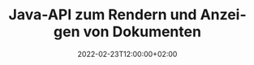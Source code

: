 ---
############################# Static ############################
layout: "product"
date: 2022-02-23T12:00:00+02:00
draft: false

lang: de
product: "Viewer"
product_tag: "viewer"
platform: "Java"
platform_tag: "java"

############################# Head ############################
head_title: "Java Document Viewer API für PDF, Word, Excel, HTML-Bilder und E-Mails"
head_description: "Java-Dokumentbetrachter und API zum Rendern von Dateien. Fügen Sie PDF-Viewer, Word-Viewer, Excel-Viewer, Bild-Viewer, HTML-Viewer und E-Mail-Viewer in Java-Anwendungen hinzu."

############################# Header ############################
title: "Java-API zum Rendern und Anzeigen von Dokumenten"
description: "Document Viewer-Bibliothek zur Entwicklung von Java-Anwendungen, die Dokumente in mehreren Formaten nativ rendern, anzeigen und bearbeiten und über 170 Dateiformate unterstützen."
button:
    enable: true
    icon: "fas fa-arrow-down"
    label: "Download Free Trial"
    link: "https://downloads.groupdocs.com/viewer/java"

############################# SubMenu ############################
submenu:
    enable: true
    
    left:
        img_alt: "GroupDocs.Viewer for Java"
        image: "https://www.groupdocs.cloud/templates/groupdocs/images/product-logos/groupdocs-viewer-java.png"
        product: "GroupDocs.Viewer"
        platform: "Java"

    middle:
        button:
            # button loop
            - link: "#overview"
              text: "Überblick"

            # button loop
            - link: "#features"
              text: "Merkmale"

            # button loop
            - link: "#support"
              text: "Unterstützung"

            # button loop
            - link: "https://products.groupdocs.app/viewer/total"
              text: "Live-Demo"

            # button loop
            - link: "https://purchase.groupdocs.com/pricing/viewer/java"
              text: "Preisgestaltung"

    right:
        link_download: "https://releases.groupdocs.com/viewer/java/"
        link_learn: "https://docs.groupdocs.com/viewer/java/"
        link_buy: "https://purchase.groupdocs.com"

############################# Overview ############################
overview:
    enable: true
    content: |
      GroupDocs.Viewer für Java kombiniert einen leistungsstarken Satz von Dokument-Viewer-APIs, um Bilder und Dokumentformate in Ihren Java-Anwendungen anzuzeigen, ohne dass zusätzliche Software installiert werden muss. Es rastert die Dokumente nativ und konvertiert sie in SVG+HTML+CSS, um die Qualität der Dokumentanzeige zu verbessern und gleichzeitig eine textgetreue Ausgabe mit hoher Wiedergabetreue zu liefern. Mit der Dokument-Rendering-API können Sie PDF, HTML, XML, Microsoft Office Word, Excel-Arbeitsblätter, PowerPoint-Präsentationen, Outlook-E-Mails, Visio-Diagramme, Projekte, Metadateien, Bilder und verschiedene andere Dateiformate schnell und einfach und mit weniger Programmierrisiken anzeigen. Es kann auch passwortgeschützte Dateien anzeigen und nach dem Rendern die Darstellung des Dokuments im HTML-, Bild- oder PDF-Format ermöglichen. Unsere Datei-Viewer-Bibliothek ist sehr anpassbar, da Sie damit das gesamte Dokument anzeigen oder es teilweise rendern können, um den Vorgang zu beschleunigen. Über die API von GroupDocs.Viewer für Java können Sie Seiten und bestimmte Zellbereiche in einer Tabelle anzeigen oder sogar eine einzelne Dokumentebene in Formaten wie PDF und CAD rendern.  

      Mit der GroupDocs.Viewer für Java-API können Sie Dokumente mit/ohne Anmerkungen oder Kommentare für unterstützte Dateiformate rendern. Außerdem können Sie benutzerdefinierte Schriftartenverzeichnisse hinzufügen und grundlegende Dokumentinformationen wie Dateityp, Erweiterung, Name, Seitenanzahl usw. extrahieren.  

      GroupDocs.Viewer für Java ist mit allen Java-Versionen kompatibel und unterstützt gängige Betriebssysteme (Windows, Linux, macOS), die Java Runtime ausführen können.
    tabs:
      enable: true
      
      ## TAB ONE ##
      tab_one:
        description: |
          Im Folgenden finden Sie eine Übersicht über GroupDocs.Viewer für Java:
      
        right:
          enable: true
          icon: "fab fa-html5"
          title: "Überblick"
          content: |
            * Zeigen Sie über 170 Dokumenttypen an 
            * Holen Sie sich eine HTML-, Bild- und PDF-Version 
            * Drehen und neu anordnen 
            * Wasserzeichen anwenden 
            * Cache für schnellen Prozess 
            * Fügen Sie benutzerdefinierte Schriftarten hinzu 
            * Anwenden von Codierungsstandards 
            * Benutzerdefinierter Eingabedatenhandler 
            * Rendern mit Änderungen verfolgen 
            * Als Responsive HTML rendern 
            * Rendern Sie PDF- und CAD-Ebenen 
            * Geschützte Dateien rendern 
      
      ## TAB TWO ##
      tab_two:
        description: |
          GroupDocs.Viewer für Java unterstützt alle gängigen Dokumentdateiformate, einschließlich: Microsoft Office, Bilder, Diagramme und viele andere.

        left:
          enable: true
          table:
            # table loop
            - title: "Microsoft Office"
              content: |
                * **Word:** DOC, DOCX, DOCM, DOT, DOTX, DOTM, RTF, TXT
                * **Excel:** XLS, XLSX, XLSM, XLSB, XLTM, XLT, XLTM, XLTX, XLAM, SXC, SpreadsheetML
                * **PowerPoint:** PPT, PPTX, PPS, PPSX, PPSM, POT, POTM, POTX, PPTM
                * **Visio:** VSD, VDX, VSS, VSSX, VSX, VST, VSTX, VTX, VSDX, VDW, VSTM, VSSM, VSDM
                * **Project:** MPP, MPT, MPX
                * **Outlook:** MSG, EML, EMLX, PST, OST
                * **OneNote:** ONE

            # table loop
            - title: "Andere Formate"
              content: |
                * **Seitenlayoutdateien:** PDF, TEX, XPS, OXPS
                * **OpenDocument:** ODT, OTT, ODS, ODP, OTP, OTS, ODG, OTG, FODP, FODG
                * **Durch Trennzeichen getrennte Werte:** CSV, TSV
                * **Netz:** HTML, MHT, MHTML
                * **Metafile:** WMF, EMF, CGM, EMZ, WMZ
                * **PostScript:** PS, EPS
                * **Archiv:** ZIP, TAR, BZ2, GZ, RAR, RAR5
                * **Verschieden:** OBJ, EPUB, MOBI, DjVu, XML, VCF, VCARD, NUMBERS, NSF

        right:
          enable: true
          table:
            # table loop
            - title: "Bilder, Grafiken und Diagramme"
              content: |
                * **Bilder:** BMP, GIF, JPG, PNG, TIFF, WebP, DNG, DIB
                * **Windows-Symbol:** ICO
                * **Skalierbare Vektorgrafiken:** SVG, CDR, CMX, IGS, SVGZ
                * **JPEG2000:** JP2, J2C, J2K, JPC, JPF, JPX, JPM
                * **Adobe Photoshop:** PSD, PSB
                * **Druckerbefehlssprache:** PCL
                * **Stereolithographie (3D-Druck):** STL
                * **Industry Foundation-Kurse:** IFC
                * **Medizinische Bildgebung:** DICOM
                * **Plotterunterlagen:** PLT, HPG
                * **Autodesk Design-Webformate:** DWF, DWG
                * **AutoCAD-Zeichnung:** DWT, IFC, STL, CF2
                * **ISFF-basiertes DGN (V7):** DGN

            # table loop
            - title: "Programmiersprachenformate"
              content: |
                * **C/C++/C#-Dateien:** C, CC, C# , CPP, CXX, CS, H, HH, M, MM
                * **Java/JavaScript-Dateien:** JAVA, JS, JSON, PROPERTIES
                * **Verschieden:** VB, PHP, SQL, PL, PY, PV, RB, RST, SASS, SCALA, SCM, SCRIPT, AS, AS3, ASM, BAT, CMAKE, CSS, DIFF, ERB, GROOVY, HAML, LESS, LOG, M, MAKE, MD, ML, MM, SH, SML, VIM, YAML

      ## TAB THREE ##
      tab_three:
        description: |
          GroupDocs.Viewer für Java unterstützt folgende Betriebssysteme, Frameworks und Paketmanager:
        
        left:
          enable: true
          table:
            # table loop
            - icon: "fab fa-windows"
              title: "Betriebssysteme"
              content: |
                * Microsoft Windows Server 2003 und höher 
                * Microsoft Windows XP und höher 
                * Microsoft Windows 10 und 11 
                * Linux (Ubuntu, OpenSUSE, CentOS und andere) 
                * Mac OS X 

            # table loop
            - icon: "fas fa-code"
              title: "Unterstützte Frameworks"
              content: |
                * J2SE 8.0 (1.8) oder höher (zum Beispiel Java 17) 

        right:
          enable: true
          table:
            # table loop
            - icon: "fas fa-cogs"
              title: "Entwicklungsumgebungen"
              content: |
                * NetBeans
                * IntelliJ IDEA
                * Eclipse

            # table loop
            - icon: "fas fa-tools"
              title: "Build-Automatisierungstool"
              content: |
                * Maven
                * Gradle

############################# Features ############################
features:
    enable: true
    title: "GroupDocs.Viewer für Java-Funktionen"

    feature:
      # feature loop
      - icon: "fas fa-copy"
        content: "Viewer für HTML, PDF, Bilder, Word, Excel und andere Dokumentformate"

      # feature loop
      - icon: "fas fa-eye"
        content: "Rendern Sie AutoCAD-Zeichnungsdateien (DWG) in das SVG-Format"

      # feature loop
      - icon: "fas fa-bolt"
        content: "Passen Sie die Hintergrundfarbe der konvertierten Datei an"
      
      # feature loop
      - icon: "fas fa-file-powerpoint"
        content: "Rasterisieren und konvertieren Sie Dokumente in SVG, HTML und CSS"

      # feature loop
      - icon: "fas fa-code"
        content: "Erhalten Sie durch Rendering eine HTML-, Bild- oder PDF-Darstellung von Dokumenten"

      # feature loop
      - icon: "fas fa-cloud"
        content: "Zwischengespeicherte Versionen von Dokumenten, um die Ladezeit zu verkürzen"

      # feature loop
      - icon: "fas fa-remove-format"
        content: "Konfigurieren Sie benutzerdefinierte Schriftartenverzeichnisse"

      # feature loop
      - icon: "fas fa-comment-slash"
        content: "Wenden Sie Codierungsstandards auf Word-, Excel- und E-Mail-Dokumente an"

      # feature loop
      - icon: "fas fa-location-arrow"
        content: "Rendern Sie Dokumente aus der Ferne über FTP oder Cloud-Speicher"

      # feature loop
      - icon: "fas fa-border-all"
        content: "Anmerkungen und Kommentare beim Rendern entfernen oder beibehalten"

      # feature loop
      - icon: "fas fa-wrench"
        content: "Rendern Sie Dokumentseiten als separate HTML-Seiten"

      # feature loop
      - icon: "fas fa-columns"
        content: "Rendern Sie ausgeblendete Folien und Seiten und wenden Sie die Seitenneuordnung auf das gerenderte Dokument an"

      # feature loop
      - icon: "fas fa-file-word"
        content: "Rendern Sie einen Seitenbereich, bestimmte Seiten oder alle Seiten in HTML"

      # feature loop
      - icon: "fas fa-envelope"
        content: "Dokumentkommentare rendern oder ausblenden"

      # feature loop
      - icon: "fas fa-print"
        content: "Erstellen Sie durch Rendering Responsive HTML für einige Dokumentformate"

      # feature loop
      - icon: "fas fa-file-archive"
        content: "Reduzieren Sie die resultierende Dateigröße des gerenderten HTML-Codes durch Ausschließen von Schriftarten"

      # feature loop
      - icon: "fas fa-lock"
        content: "Entfernen Sie Kommentare, zusätzliche Leerzeichen usw., um die HTML- und CSS-Ausgabe zu minimieren"

      # feature loop
      - icon: "fas fa-file-code"
        content: "Verwenden Sie die Koordinaten des Quelldokuments, um den enthaltenen Text zu lesen"
      
      # feature loop
      - icon: "fas fa-fill-drip"
        content: "Zellrahmen in Excel-Tabellen der gerenderten Ausgabe ein-/ausblenden"

      # feature loop
      - icon: "fas fa-file-excel"
        content: "Rendern Sie eine bestimmte Anzahl von Zeilen jeder Seite in einer Excel-Tabelle"

      # feature loop
      - icon: "fas fa-heading"
        content: "Rendern Sie das Modell und alle nicht leeren Layouts oder ein bestimmtes Layout einer CAD-Datei"

      # feature loop
      - icon: "fas fa-project-diagram"
        content: "Rendern Sie die Elemente in Outlook-Datendateien (OST/PST) als PDF"

      # feature loop
      - icon: "fas fa-cube"
        content: "Kachel-Rendering oder Rendern nach Koordinaten von CAD-Dokumenten als Bild, HTML oder PDF"

      # feature loop
      - icon: "fab fa-uncharted"
        content: "Legen Sie beim Rendern in PDF Druckbeschränkungen fest"

    more_feature:
      # more_feature_loop
      - title: "Effiziente und zuverlässige API zum Anzeigen von Dokumenten"
        content: |
          GroupDocs.Viewer für Java API kann zum Anzeigen, Rendern und Anzeigen von Dokumenten in mehr als 150 verschiedenen Dateiformaten verwendet werden. Dies geschieht zuverlässig und effizient, wobei der Inhalt und die Struktur des Dokuments erhalten bleiben. Das folgende Beispiel zeigt, wie einfach GroupDocs.Viewer für Java API eine DOCX-Datei mithilfe von Java als Bilddatei rendert:

          ```java
          // Initialize Viewer
          Viewer viewer = new Viewer("invoice.docx");
          // Create view options
          PdfViewOptions viewOptions = new PdfViewOptions();
          // Convert file to PDF and check the output in the current directory
          viewer.view(viewOptions);
          ```
      # more_feature_loop
      - title: "Führen Sie beim Rendern von Dokumenten Transformationen durch"
        content: "GroupDocs.Viewer für Java API bietet Ihnen verschiedene Transformationsoptionen, die Sie auf das gerenderte Dokument anwenden können, um eine individuellere Ansicht und Anzeige zu ermöglichen. Sie können Seiten drehen, indem Sie den Winkel angeben. Sie können die Reihenfolge der gerenderten Seiten festlegen. Wenden Sie bestimmten Text als Wasserzeichen auf gerenderte Seiten oder Bilder an. Über die GroupDocs.Viewer für Java-API haben Sie außerdem die Möglichkeit, benutzerdefinierte Schriftarten zum gerenderten Dokument hinzuzufügen."

      # more_feature_loop
      - title: "Arbeiten mit E-Mail-Anhängen"
        content: "Mit der GroupDocs.Viewer für Java-API können Sie bestimmte oder alle Anhänge einer E-Mail abrufen. Sobald Sie die erforderlichen E-Mail-Anhänge erhalten haben, können Sie diese angehängten Dateien in Bilder oder HTML rendern."

############################# Support ############################
support:
    enable: true

############################# Solutions ##########################
solutions:
    enable: true
    title: "GroupDocs.Viewer bietet APIs zum Anzeigen von Dokumenten für andere gängige Entwicklungsumgebungen"

    solution:
        # solution loop
        - img_alt: "GroupDocs.Viewer for .NET"
          image: "https://www.groupdocs.cloud/templates/groupdocs/images/product-logos/groupdocs-viewer-net.png"
          product: "GroupDocs.Viewer"
          platform: ".NET"
          link: "/viewer/net/"

############################# Back to top ##########################
back_to_top:
  enable: true
---